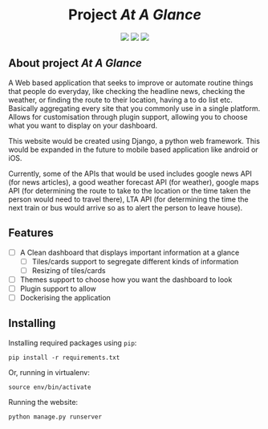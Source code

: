 <h1 align="center">Project <i>At A Glance</i></h1>

<p align="center">
 <a href="#"><img src="https://img.shields.io/badge/buy%20me%20a-coffee-yellow.svg"></a>
 <img src="https://img.shields.io/badge/last%20updated-June%202020-3d62d1">
 <img src="https://img.shields.io/github/downloads/mazx4960/At-A-Glance/total">
</p>

## About project <i>At A Glance</i>

A Web based application that seeks to improve or automate routine things that people do everyday, like checking the headline news, checking the weather, or finding the route to their location, having a to do list etc. Basically aggregating every site that you commonly use in a single platform. Allows for customisation through plugin support, allowing you to choose what you want to display on your dashboard.

This website would be created using Django, a python web framework. This would be expanded in the future to mobile based application like android or iOS.

Currently, some of the APIs that would be used includes google news API (for news articles), a good weather forecast API (for weather), google maps API (for determining the route to take to the location or the time taken the person would need to travel there), LTA API (for determining the time the next train or bus would arrive so as to alert the person to leave house).

## Features

- [ ] A Clean dashboard that displays important information at a glance
    - [ ] Tiles/cards support to segregate different kinds of information
    - [ ] Resizing of tiles/cards
- [ ] Themes support to choose how you want the dashboard to look
- [ ] Plugin support to allow 
- [ ] Dockerising the application

Installing
----------

Installing required packages using `pip`:

    pip install -r requirements.txt

Or, running in virtualenv:

    source env/bin/activate

Running the website:

    python manage.py runserver

